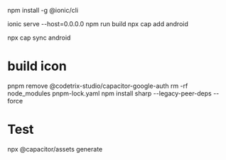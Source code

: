 npm install -g @ionic/cli

ionic serve --host=0.0.0.0
npm run build
npx cap add android

npx cap sync android

# build icon
pnpm remove @codetrix-studio/capacitor-google-auth
rm -rf node_modules pnpm-lock.yaml
npm install sharp --legacy-peer-deps --force

# Test
npx @capacitor/assets generate